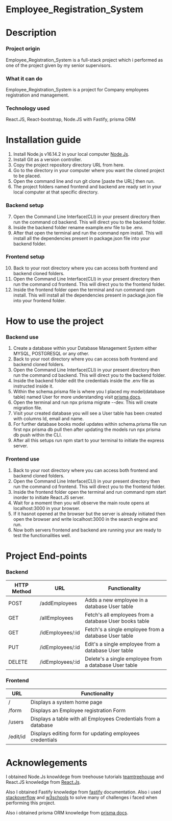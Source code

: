 # Employee_Registration_System

# Description

### Project origin
Employee_Registration_System is a full-stack project which i performed as one of the project given by my senior supervisors.

### What it can do
Employee_Registration_System is a project for Company employees registration and management.

### Technology used
React.JS, React-bootstrap, Node.JS with Fastify, prisma ORM

# Installation guide
1. Install Node.js v16.14.2 in your local computer [Node Js](https://nodejs.org/en/).
2. Install Git as a version controller.
3. Copy the project repository directory URL from here.
4. Go to the directory in your computer where you want the cloned project to be placed.
5. Open the command line and run git clone [paste the URL] then run.
6. The project folders named frontend and backend are ready set in your local computer at that specific directory.

### Backend setup
7. Open the Command Line Interface(CLI) in your present directory then run the command cd backend. This will direct you to the backend folder.
8. Inside the backend folder rename example.env file to be .env.
9. After that open the terminal and run the command npm install. This will install all the dependencies present in package.json file into your backend folder.

### Frontend setup
10. Back to your root directory where you can access both frontend and backend cloned folders.
11. Open the Command Line Interface(CLI) in your present directory then run the command cd frontend. This will direct you to the frontend folder.
12. Inside the frontend folder open the terminal and run command npm install. This will install all the dependencies present in package.json file into your frontend folder.

# How to use the project

### Backend use
1. Create a database within your Database Management System either MYSQL, POSTGRESQL or any other.
2. Back to your root directory where you can access both frontend and backend cloned folders.
3. Open the Command Line Interface(CLI) in your present directory then run the command cd backend. This will direct you to the backend folder.
4. Inside the backend folder edit the credentials inside the .env file as instructed inside it. 
5. Within the schema.prisma file is where you I placed my model(database table) named User for more understanding visit [prisma docs](https://www.prisma.io/).
6. Open the terminal and run npx prisma migrate --dev. This will create migration file.
7. Visit your created database you will see a User table has been created with columns Id, email and name.
8. For further database books model updates within schema.prisma file run first npx prisma db pull then after updating the models run npx prisma db push within the CLI.
9. After all this setups run npm start to your terminal to initiate the express server.

### Frontend use
1. Back to your root directory where you can access both frontend and backend cloned folders.
2. Open the Command Line Interface(CLI) in your present directory then run the command cd frontend. This will direct you to the frontend folder.
3. Inside the frontend folder open the terminal and run command npm start inorder to initiate React.JS server.
4. Wait for a moment then you will observe the main route opens at localhost:3000 in your browser.
5. If it hasnot opened at the browser but the server is already initiated then open the browser and write localhost:3000 in the search engine and run.
6. Now both servers frontend and backend are running your are ready to test the functionalities well.

# Project End-points

### Backend
| HTTP Method  | URL |Functionality|
| ------------- | ------------- |-------|
| POST  | /addEmployees  |Adds a new employee in a database User table|
| GET  | /allEmployees   |Fetch's all employees from a database User books table|
| GET  | /idEmployees/:id  |Fetch's a single employee from a database User table|
| PUT  | /idEmployees/:id |Edit's a single employee from a database User table|
| DELETE  | /idEmployees/:id  |Delete's a single employee from a database User table|

### Frontend
| URL |Functionality|
| ------------- |-------|
| /  |Displays a system home page |
| /form   |Displays an Employee registration Form|
| /users  |Displays a table with all Employees Credentials from a database|
| /edit/id |Displays editing form for updating employees credentials|

# Acknowlegements
I obtained Node.Js knowldege from treehouse tutorials [teamtreehouse](https://teamtreehouse.com/) and React.JS knowledge from [React.Js](https://reactjs.org/).

Also I obtained Fastify knowledge from [fastify](https://www.fastify.io/) documentation. Also i used [stackoverflow](https://stackoverflow.com/) and [w3schools](https://www.w3schools.com/) to solve many of challenges i faced when performing this project.

Also i obtained prisma ORM knowledge from [prisma docs](https://www.prisma.io/).

